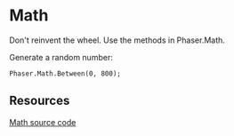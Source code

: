 # Math

Don't reinvent the wheel. Use the methods in Phaser.Math.

Generate a random number:

`Phaser.Math.Between(0, 800);`

## Resources

[Math source code](https://github.com/photonstorm/phaser/tree/v3.17.0/src/math)
